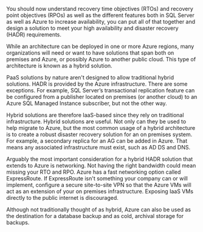 You should now understand recovery time objectives (RTOs) and recovery point objectives (RPOs) as well as the different features both in SQL Server as well as Azure to increase availability, you can put all of that together and design a solution to meet your high availability and disaster recovery (HADR) requirements.

While an architecture can be deployed in one or more Azure regions, many organizations will need or want to have solutions that span both on premises and Azure, or possibly Azure to another public cloud. This type of architecture is known as a hybrid solution.

PaaS solutions by nature aren't designed to allow traditional hybrid solutions. HADR is provided by the Azure infrastructure. There are some exceptions. For example, SQL Server’s transactional replication feature can be configured from a publisher located on premises (or another cloud) to an Azure SQL Managed Instance subscriber, but not the other way.

Hybrid solutions are therefore IaaS-based since they rely on traditional infrastructure. Hybrid solutions are useful. Not only can they be used to help migrate to Azure, but the most common usage of a hybrid architecture is to create a robust disaster recovery solution for an on premises system. For example, a secondary replica for an AG can be added in Azure. That means any associated infrastructure must exist, such as AD DS and DNS.

Arguably the most important consideration for a hybrid HADR solution that extends to Azure is networking. Not having the right bandwidth could mean missing your RTO and RPO. Azure has a fast networking option called ExpressRoute. If ExpressRoute isn't something your company can or will implement, configure a secure site-to-site VPN so that the Azure VMs will act as an extension of your on premises infrastructure. Exposing IaaS VMs directly to the public internet is discouraged.

Although not traditionally thought of as hybrid, Azure can also be used as the destination for a database backup and as cold, archival storage for backups.
